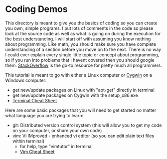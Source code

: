 # Coding Demos

This directory is meant to give you the basics of coding so you can create you own, simple programs. I put lots of comments in the code so please look at the source code as well as what is going on during the execution for the best understanding. I will start off with assuming you know nothing about programming. Like math, you should make sure you have complete understanding of a section before you move on to the next. There is no way I could ever explain every single little topic or concept about programming, so if you run into problems that I havent covered then you should google them. [StackOverflow](https://stackoverflow.com/) is the go-to resource for pretty much all programmers.

This tutorial is meant to go with either a Linux computer or [Cygwin](https://www.cygwin.com/) on a Windows computer:
* get new/update packages on Linux with "apt-get" directly in terminal
* get new/update packages on Cygwin with the setup_x86.exe
* [Terminal Cheat Sheet](https://learncodethehardway.org/unix/bash_cheat_sheet.pdf)

Here are some basic packages that you will need to get started no matter what language you are trying to learn:
* git: Distributed version control system (this will allow you to get my code on your computer, or share your own code)
* vim: Vi IMproved - enhanced vi editor (so you can edit plain text files within terminal)
  * for help, type "vimtutor" in terminal
  * [Vim Cheat Sheet](https://vim.rtorr.com/)
